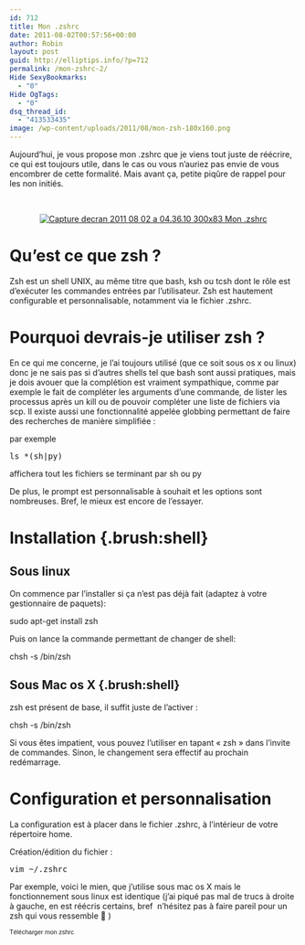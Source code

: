 ```yaml
---
id: 712
title: Mon .zshrc
date: 2011-08-02T00:57:56+00:00
author: Robin
layout: post
guid: http://elliptips.info/?p=712
permalink: /mon-zshrc-2/
Hide SexyBookmarks:
  - "0"
Hide OgTags:
  - "0"
dsq_thread_id:
  - "413533435"
image: /wp-content/uploads/2011/08/mon-zsh-180x160.png
---
```

Aujourd’hui, je vous propose mon .zshrc que je viens tout juste de réécrire, ce qui est toujours utile, dans le cas ou vous n’auriez pas envie de vous encombrer de cette formalité. Mais avant ça, petite piqûre de rappel pour les non initiés.

&nbsp;

<p style="text-align: center;">
  <a href="http://elliptips.info/wp-content/uploads/2011/08/Capture-d_ecran-2011-08-02-a-04.36.10.jpg"><img class=" wp-image-721 aligncenter" title="zshrc personnalisé" alt="Capture decran 2011 08 02 a 04.36.10 300x83 Mon .zshrc " src="http://elliptips.info/wp-content/uploads/2011/08/Capture-decran-2011-08-02-a-04.36.10-300x83.jpg" /></a>
</p>

# 

# Qu’est ce que zsh ?

Zsh est un shell UNIX, au même titre que bash, ksh ou tcsh dont le rôle est d’exécuter les commandes entrées par l’utilisateur. Zsh est hautement configurable et personnalisable, notamment via le fichier .zshrc.

# Pourquoi devrais-je utiliser zsh ?

En ce qui me concerne, je l’ai toujours utilisé (que ce soit sous os x ou linux) donc je ne sais pas si d’autres shells tel que bash sont aussi pratiques, mais je dois avouer que la complétion est vraiment sympathique, comme par exemple le fait de compléter les arguments d’une commande, de lister les processus après un kill ou de pouvoir compléter une liste de fichiers via scp. Il existe aussi une fonctionnalité appelée globbing permettant de faire des recherches de manière simplifiée :

par exemple

<pre class="brush:shell">ls *(sh|py)</pre>

<p class="brush:shell">
  affichera tout les fichiers se terminant par sh ou py
</p>

<p class="brush:shell">
  De plus, le prompt est personnalisable à souhait et les options sont nombreuses. Bref, le mieux est encore de l’essayer.
</p>

# Installation {.brush:shell}

## Sous linux

On commence par l’installer si ça n’est pas déjà fait (adaptez à votre gestionnaire de paquets):

<p class="brush:shell">
  sudo apt-get install zsh
</p>

<p class="brush:shell">
  Puis on lance la commande permettant de changer de shell:
</p>

<p class="brush:shell">
  chsh -s /bin/zsh
</p>

## Sous Mac os X {.brush:shell}

zsh est présent de base, il suffit juste de l’activer :

<p class="brush:shell">
  chsh -s /bin/zsh
</p>

<p class="brush:shell">
  Si vous êtes impatient, vous pouvez l’utiliser en tapant « zsh » dans l’invite de commandes. Sinon, le changement sera effectif au prochain redémarrage.
</p>

# Configuration et personnalisation

La configuration est à placer dans le fichier .zshrc, à l’intérieur de votre répertoire home.

Création/édition du fichier :

<pre class="brush:shell">vim ~/.zshrc</pre>

Par exemple, voici le mien, que j’utilise sous mac os X mais le fonctionnement sous linux est identique (j’ai piqué pas mal de trucs à droite à gauche, en est réécris certains, bref  n’hésitez pas à faire pareil pour un zsh qui vous ressemble 🙂 )

<p style="text-align: left;">
  <span style="font-family: Verdana, Arial, Helvetica, sans-serif;"><span class="Apple-style-span" style="font-size: 11px; line-height: normal;"><span class="removed_link" title="https://github.com/Fendtwick/MyZshrc">Télécharger mon zshrc</span></span></span>
</p>